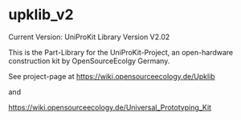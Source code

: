 # upklib_v2

Current Version: UniProKit Library Version V2.02


This is the Part-Library for the UniProKit-Project, an open-hardware construction kit by OpenSourceEcolgy Germany.

See project-page at https://wiki.opensourceecology.de/Upklib

and 

https://wiki.opensourceecology.de/Universal_Prototyping_Kit




